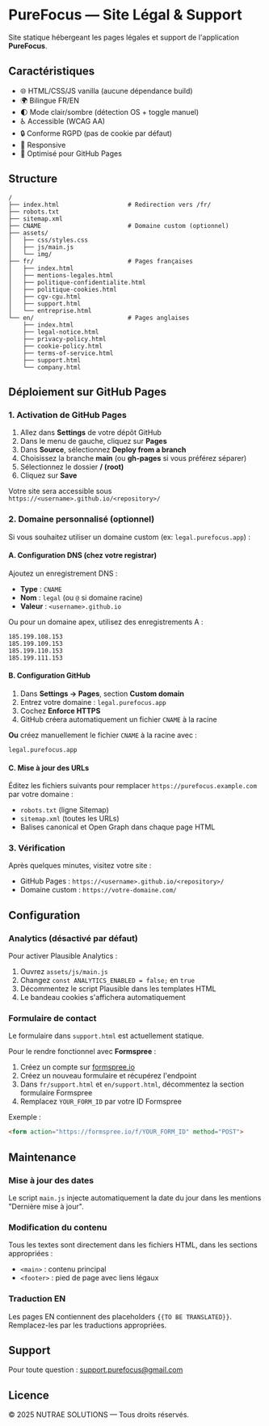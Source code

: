 # PureFocus — Site Légal & Support

Site statique hébergeant les pages légales et support de l'application **PureFocus**.

## Caractéristiques

- 🌐 HTML/CSS/JS vanilla (aucune dépendance build)
- 🌍 Bilingue FR/EN
- 🌓 Mode clair/sombre (détection OS + toggle manuel)
- ♿ Accessible (WCAG AA)
- 🔒 Conforme RGPD (pas de cookie par défaut)
- 📱 Responsive
- 🚀 Optimisé pour GitHub Pages

## Structure

```
/
├── index.html                   # Redirection vers /fr/
├── robots.txt
├── sitemap.xml
├── CNAME                        # Domaine custom (optionnel)
├── assets/
│   ├── css/styles.css
│   ├── js/main.js
│   └── img/
├── fr/                          # Pages françaises
│   ├── index.html
│   ├── mentions-legales.html
│   ├── politique-confidentialite.html
│   ├── politique-cookies.html
│   ├── cgv-cgu.html
│   ├── support.html
│   └── entreprise.html
└── en/                          # Pages anglaises
    ├── index.html
    ├── legal-notice.html
    ├── privacy-policy.html
    ├── cookie-policy.html
    ├── terms-of-service.html
    ├── support.html
    └── company.html
```

## Déploiement sur GitHub Pages

### 1. Activation de GitHub Pages

1. Allez dans **Settings** de votre dépôt GitHub
2. Dans le menu de gauche, cliquez sur **Pages**
3. Dans **Source**, sélectionnez **Deploy from a branch**
4. Choisissez la branche **main** (ou **gh-pages** si vous préférez séparer)
5. Sélectionnez le dossier **/ (root)**
6. Cliquez sur **Save**

Votre site sera accessible sous `https://<username>.github.io/<repository>/`

### 2. Domaine personnalisé (optionnel)

Si vous souhaitez utiliser un domaine custom (ex: `legal.purefocus.app`) :

#### A. Configuration DNS (chez votre registrar)

Ajoutez un enregistrement DNS :
- **Type** : `CNAME`
- **Nom** : `legal` (ou `@` si domaine racine)
- **Valeur** : `<username>.github.io`

Ou pour un domaine apex, utilisez des enregistrements A :
```
185.199.108.153
185.199.109.153
185.199.110.153
185.199.111.153
```

#### B. Configuration GitHub

1. Dans **Settings → Pages**, section **Custom domain**
2. Entrez votre domaine : `legal.purefocus.app`
3. Cochez **Enforce HTTPS**
4. GitHub créera automatiquement un fichier `CNAME` à la racine

**Ou** créez manuellement le fichier `CNAME` à la racine avec :
```
legal.purefocus.app
```

#### C. Mise à jour des URLs

Éditez les fichiers suivants pour remplacer `https://purefocus.example.com` par votre domaine :
- `robots.txt` (ligne Sitemap)
- `sitemap.xml` (toutes les URLs)
- Balises canonical et Open Graph dans chaque page HTML

### 3. Vérification

Après quelques minutes, visitez votre site :
- GitHub Pages : `https://<username>.github.io/<repository>/`
- Domaine custom : `https://votre-domaine.com/`

## Configuration

### Analytics (désactivé par défaut)

Pour activer Plausible Analytics :

1. Ouvrez `assets/js/main.js`
2. Changez `const ANALYTICS_ENABLED = false;` en `true`
3. Décommentez le script Plausible dans les templates HTML
4. Le bandeau cookies s'affichera automatiquement

### Formulaire de contact

Le formulaire dans `support.html` est actuellement statique.

Pour le rendre fonctionnel avec **Formspree** :

1. Créez un compte sur [formspree.io](https://formspree.io)
2. Créez un nouveau formulaire et récupérez l'endpoint
3. Dans `fr/support.html` et `en/support.html`, décommentez la section formulaire Formspree
4. Remplacez `YOUR_FORM_ID` par votre ID Formspree

Exemple :
```html
<form action="https://formspree.io/f/YOUR_FORM_ID" method="POST">
```

## Maintenance

### Mise à jour des dates

Le script `main.js` injecte automatiquement la date du jour dans les mentions "Dernière mise à jour".

### Modification du contenu

Tous les textes sont directement dans les fichiers HTML, dans les sections appropriées :
- `<main>` : contenu principal
- `<footer>` : pied de page avec liens légaux

### Traduction EN

Les pages EN contiennent des placeholders `{{TO BE TRANSLATED}}`. Remplacez-les par les traductions appropriées.

## Support

Pour toute question : [support.purefocus@gmail.com](mailto:support.purefocus@gmail.com)

## Licence

© 2025 NUTRAE SOLUTIONS — Tous droits réservés.